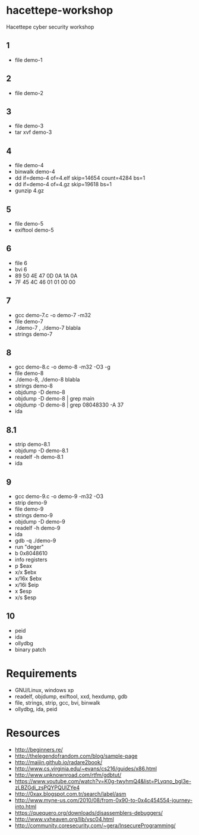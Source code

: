# hacettepe-workshop

Hacettepe cyber security workshop

## 1
- file demo-1

## 2
- file demo-2

## 3
- file demo-3
- tar xvf demo-3

## 4
- file demo-4
- binwalk demo-4
- dd if=demo-4 of=4.elf skip=14654 count=4284 bs=1
- dd if=demo-4 of=4.gz skip=19618 bs=1
- gunzip 4.gz

## 5
- file demo-5
- exiftool demo-5

## 6
- file 6
- bvi 6
- 89 50 4E 47 0D 0A 1A 0A
- 7F 45 4C 46 01 01 00 00

## 7
- gcc demo-7.c -o demo-7 -m32
- file demo-7
- ./demo-7 , ./demo-7 blabla
- strings demo-7

## 8
- gcc demo-8.c -o demo-8 -m32 -O3 -g
- file demo-8
- ./demo-8, ./demo-8 blabla
- strings demo-8
- objdump -D demo-8
- objdump -D demo-8 | grep main
- objdump -D demo-8 | grep 08048330 -A 37
- ida

## 8.1
- strip demo-8.1
- objdump -D demo-8.1
- readelf -h demo-8.1
- ida

## 9
- gcc demo-9.c -o demo-9 -m32 -O3
- strip demo-9
- file demo-9
- strings demo-9
- objdump -D demo-9
- readelf -h demo-9
- ida
- gdb -q ./demo-9
- run "deger"
- b 0x8048610
- info registers
- p $eax
- x/x $ebx
- x/16x $ebx
- x/16i $eip
- x $esp
- x/s $esp

## 10
- peid
- ida
- ollydbg
- binary patch

# Requirements
- GNU/Linux, windows xp
- readelf, objdump, exiftool, xxd, hexdump, gdb
- file, strings, strip, gcc, bvi, binwalk
- ollydbg, ida, peid

# Resources
- http://beginners.re/
- http://thelegendofrandom.com/blog/sample-page
- http://maijin.github.io/radare2book/
- http://www.cs.virginia.edu/~evans/cs216/guides/x86.html
- http://www.unknownroad.com/rtfm/gdbtut/
- https://www.youtube.com/watch?v=K0g-twyhmQ4&list=PLyqno_bgl3e-zLBZGdi_zsPQYPQUlZYe4
- http://0xax.blogspot.com.tr/search/label/asm
- http://www.myne-us.com/2010/08/from-0x90-to-0x4c454554-journey-into.html
- https://quequero.org/downloads/disassemblers-debuggers/
- http://www.vxheaven.org/lib/vsc04.html
- http://community.coresecurity.com/~gera/InsecureProgramming/
